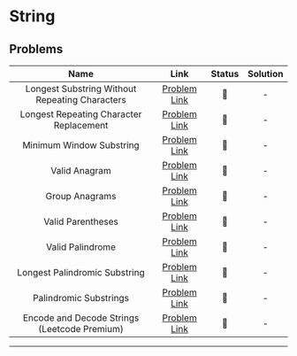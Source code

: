 # String

## Problems

| Name | Link | Status | Solution |
|:-:|:-:|:-:|:-:|
| Longest Substring Without Repeating Characters | [Problem Link](https://leetcode.com/problems/longest-substring-without-repeating-characters/) |  :red_circle: | - |
| Longest Repeating Character Replacement | [Problem Link](https://leetcode.com/problems/longest-repeating-character-replacement/) |  :red_circle: | - |
| Minimum Window Substring | [Problem Link](https://leetcode.com/problems/minimum-window-substring/) |  :red_circle: | - |
| Valid Anagram | [Problem Link](https://leetcode.com/problems/valid-anagram/) |  :red_circle: | - |
| Group Anagrams | [Problem Link](https://leetcode.com/problems/group-anagrams/) |  :red_circle: | - |
| Valid Parentheses | [Problem Link](https://leetcode.com/problems/valid-parentheses/) |  :red_circle: | - |
| Valid Palindrome | [Problem Link](https://leetcode.com/problems/valid-palindrome/) |  :red_circle: | - |
| Longest Palindromic Substring | [Problem Link](https://leetcode.com/problems/longest-palindromic-substring/) |  :red_circle: | - |
| Palindromic Substrings | [Problem Link](https://leetcode.com/problems/palindromic-substrings/) |  :red_circle: | - |
| Encode and Decode Strings (Leetcode Premium) | [Problem Link](https://leetcode.com/problems/encode-and-decode-strings/) |  :red_circle: | - |

---
